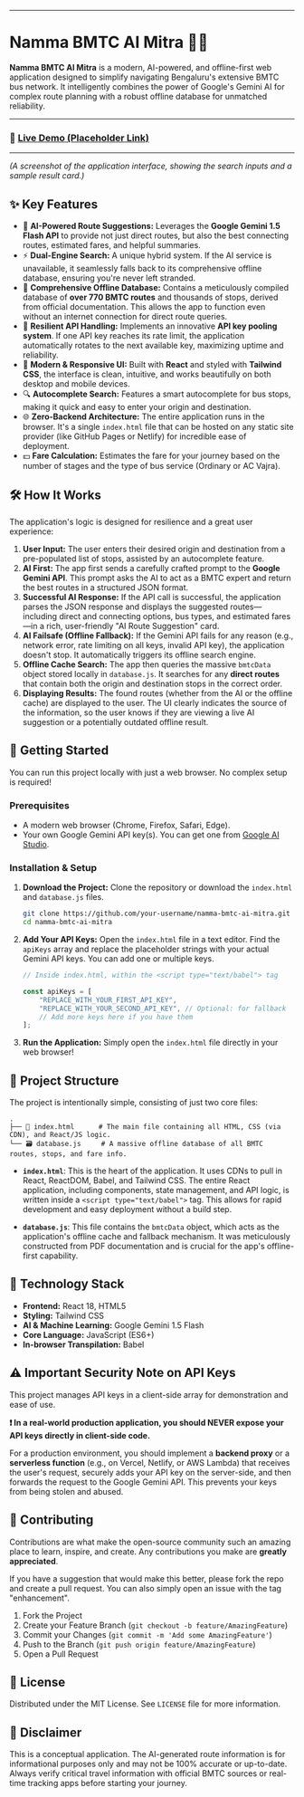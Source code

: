 -----

# Namma BMTC AI Mitra 🚌✨

[](https://reactjs.org/)
[](https://tailwindcss.com/)
[](https://ai.google.dev/)
[](https://opensource.org/licenses/MIT)
[](https://www.google.com/search?q=https://github.com/YourUsername/YourRepo)

**Namma BMTC AI Mitra** is a modern, AI-powered, and offline-first web application designed to simplify navigating Bengaluru's extensive BMTC bus network. It intelligently combines the power of Google's Gemini AI for complex route planning with a robust offline database for unmatched reliability.

-----

### 📍 [Live Demo (Placeholder Link)](https://www.google.com/search?q=https://your-live-demo-url.com)

-----

*(A screenshot of the application interface, showing the search inputs and a sample result card.)*

## ✨ Key Features

  * 🧠 **AI-Powered Route Suggestions:** Leverages the **Google Gemini 1.5 Flash API** to provide not just direct routes, but also the best connecting routes, estimated fares, and helpful summaries.
  * ⚡ **Dual-Engine Search:** A unique hybrid system. If the AI service is unavailable, it seamlessly falls back to its comprehensive offline database, ensuring you're never left stranded.
  * 💾 **Comprehensive Offline Database:** Contains a meticulously compiled database of **over 770 BMTC routes** and thousands of stops, derived from official documentation. This allows the app to function even without an internet connection for direct route queries.
  * 🔄 **Resilient API Handling:** Implements an innovative **API key pooling system**. If one API key reaches its rate limit, the application automatically rotates to the next available key, maximizing uptime and reliability.
  * 📱 **Modern & Responsive UI:** Built with **React** and styled with **Tailwind CSS**, the interface is clean, intuitive, and works beautifully on both desktop and mobile devices.
  * 🔍 **Autocomplete Search:** Features a smart autocomplete for bus stops, making it quick and easy to enter your origin and destination.
  * 🌐 **Zero-Backend Architecture:** The entire application runs in the browser. It's a single `index.html` file that can be hosted on any static site provider (like GitHub Pages or Netlify) for incredible ease of deployment.
  * 💵 **Fare Calculation:** Estimates the fare for your journey based on the number of stages and the type of bus service (Ordinary or AC Vajra).

## 🛠️ How It Works

The application's logic is designed for resilience and a great user experience:

1.  **User Input:** The user enters their desired origin and destination from a pre-populated list of stops, assisted by an autocomplete feature.
2.  **AI First:** The app first sends a carefully crafted prompt to the **Google Gemini API**. This prompt asks the AI to act as a BMTC expert and return the best routes in a structured JSON format.
3.  **Successful AI Response:** If the API call is successful, the application parses the JSON response and displays the suggested routes—including direct and connecting options, bus types, and estimated fares—in a rich, user-friendly "AI Route Suggestion" card.
4.  **AI Failsafe (Offline Fallback):** If the Gemini API fails for any reason (e.g., network error, rate limiting on all keys, invalid API key), the application doesn't stop. It automatically triggers its offline search engine.
5.  **Offline Cache Search:** The app then queries the massive `bmtcData` object stored locally in `database.js`. It searches for any **direct routes** that contain both the origin and destination stops in the correct order.
6.  **Displaying Results:** The found routes (whether from the AI or the offline cache) are displayed to the user. The UI clearly indicates the source of the information, so the user knows if they are viewing a live AI suggestion or a potentially outdated offline result.

## 🚀 Getting Started

You can run this project locally with just a web browser. No complex setup is required\!

### Prerequisites

  * A modern web browser (Chrome, Firefox, Safari, Edge).
  * Your own Google Gemini API key(s). You can get one from [Google AI Studio](https://aistudio.google.com/app/apikey).

### Installation & Setup

1.  **Download the Project:**
    Clone the repository or download the `index.html` and `database.js` files.

    ```bash
    git clone https://github.com/your-username/namma-bmtc-ai-mitra.git
    cd namma-bmtc-ai-mitra
    ```

2.  **Add Your API Keys:**
    Open the `index.html` file in a text editor. Find the `apiKeys` array and replace the placeholder strings with your actual Gemini API keys. You can add one or multiple keys.

    ```javascript
    // Inside index.html, within the <script type="text/babel"> tag

    const apiKeys = [
        "REPLACE_WITH_YOUR_FIRST_API_KEY",
        "REPLACE_WITH_YOUR_SECOND_API_KEY", // Optional: for fallback
        // Add more keys here if you have them
    ];
    ```

3.  **Run the Application:**
    Simply open the `index.html` file directly in your web browser\!

## 📂 Project Structure

The project is intentionally simple, consisting of just two core files:

```
.
├── 📄 index.html      # The main file containing all HTML, CSS (via CDN), and React/JS logic.
└── 🗃️ database.js     # A massive offline database of all BMTC routes, stops, and fare info.
```

  * **`index.html`**: This is the heart of the application. It uses CDNs to pull in React, ReactDOM, Babel, and Tailwind CSS. The entire React application, including components, state management, and API logic, is written inside a `<script type="text/babel">` tag. This allows for rapid development and easy deployment without a build step.

  * **`database.js`**: This file contains the `bmtcData` object, which acts as the application's offline cache and fallback mechanism. It was meticulously constructed from PDF documentation and is crucial for the app's offline-first capability.

## 🤖 Technology Stack

  * **Frontend:** React 18, HTML5
  * **Styling:** Tailwind CSS
  * **AI & Machine Learning:** Google Gemini 1.5 Flash
  * **Core Language:** JavaScript (ES6+)
  * **In-browser Transpilation:** Babel

## ⚠️ Important Security Note on API Keys

This project manages API keys in a client-side array for demonstration and ease of use.

**❗️ In a real-world production application, you should NEVER expose your API keys directly in client-side code.**

For a production environment, you should implement a **backend proxy** or a **serverless function** (e.g., on Vercel, Netlify, or AWS Lambda) that receives the user's request, securely adds your API key on the server-side, and then forwards the request to the Google Gemini API. This prevents your keys from being stolen and abused.

## 🤝 Contributing

Contributions are what make the open-source community such an amazing place to learn, inspire, and create. Any contributions you make are **greatly appreciated**.

If you have a suggestion that would make this better, please fork the repo and create a pull request. You can also simply open an issue with the tag "enhancement".

1.  Fork the Project
2.  Create your Feature Branch (`git checkout -b feature/AmazingFeature`)
3.  Commit your Changes (`git commit -m 'Add some AmazingFeature'`)
4.  Push to the Branch (`git push origin feature/AmazingFeature`)
5.  Open a Pull Request

## 📜 License

Distributed under the MIT License. See `LICENSE` file for more information.

## 📢 Disclaimer

This is a conceptual application. The AI-generated route information is for informational purposes only and may not be 100% accurate or up-to-date. Always verify critical travel information with official BMTC sources or real-time tracking apps before starting your journey.
